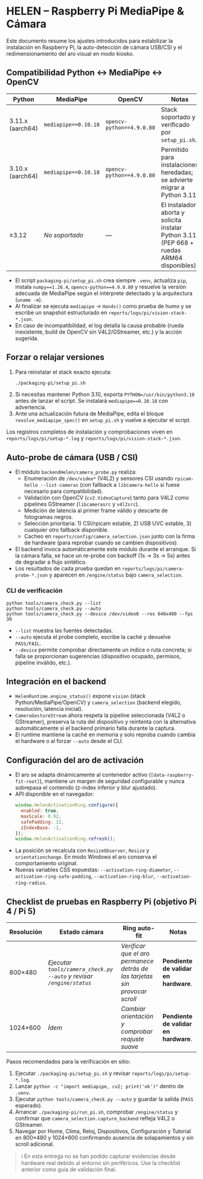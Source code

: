 # HELEN – Raspberry Pi MediaPipe & Cámara

Este documento resume los ajustes introducidos para estabilizar la instalación en Raspberry Pi, la auto-detección de cámara USB/CSI y el redimensionamiento del aro visual en modo kiosko.

## Compatibilidad Python ↔ MediaPipe ↔ OpenCV

| Python | MediaPipe | OpenCV | Notas |
| ------ | --------- | ------ | ----- |
| 3.11.x (aarch64) | `mediapipe==0.10.18` | `opencv-python==4.9.0.80` | Stack soportado y verificado por `setup_pi.sh`. |
| 3.10.x (aarch64) | `mediapipe==0.10.18` | `opencv-python==4.9.0.80` | Permitido para instalaciones heredadas; se advierte migrar a Python 3.11. |
| ≥3.12 | _No soportado_ | — | El instalador aborta y solicita instalar Python 3.11 (PEP 668 + ruedas ARM64 disponibles). |

- El script `packaging-pi/setup_pi.sh` crea siempre `.venv`, actualiza `pip`, instala `numpy==1.26.4`, `opencv-python==4.9.0.80` y resuelve la versión adecuada de MediaPipe según el intérprete detectado y la arquitectura (`uname -m`).
- Al finalizar se ejecuta `mediapipe` → `Hands()` como prueba de humo y se escribe un snapshot estructurado en `reports/logs/pi/vision-stack-*.json`.
- En caso de incompatibilidad, el log detalla la causa probable (rueda inexistente, build de OpenCV sin V4L2/GStreamer, etc.) y la acción sugerida.

## Forzar o relajar versiones

1. Para reinstalar el stack exacto ejecuta:
   ```bash
   ./packaging-pi/setup_pi.sh
   ```
2. Si necesitas mantener Python 3.10, exporta `PYTHON=/usr/bin/python3.10` antes de lanzar el script. Se instalará `mediapipe==0.10.18` con advertencia.
3. Ante una actualización futura de MediaPipe, edita el bloque `resolve_mediapipe_spec()` en `setup_pi.sh` y vuelve a ejecutar el script.

Los registros completos de instalación y comprobaciones viven en `reports/logs/pi/setup-*.log` y `reports/logs/pi/vision-stack-*.json`.

## Auto-probe de cámara (USB / CSI)

- El módulo `backendHelen/camera_probe.py` realiza:
  - Enumeración de `/dev/video*` (V4L2) y sensores CSI usando `rpicam-hello --list-cameras` (con fallback a `libcamera-hello` si fuese necesario para compatibilidad).
  - Validación con OpenCV (`cv2.VideoCapture`) tanto para V4L2 como pipelines GStreamer (`libcamerasrc` y `v4l2src`).
  - Medición de latencia al primer frame válido y descarte de fotogramas negros.
  - Selección prioritaria: 1) CSI/rpicam estable, 2) USB UVC estable, 3) cualquier otro fallback disponible.
  - Cacheo en `reports/config/camera_selection.json` junto con la firma de hardware (para reprobar cuando se cambien dispositivos).
- El backend invoca automáticamente este módulo durante el arranque. Si la cámara falla, se hace un re-probe con backoff (1s → 3s → 5s) antes de degradar a flujo sintético.
- Los resultados de cada prueba quedan en `reports/logs/pi/camera-probe-*.json` y aparecen en `/engine/status` bajo `camera_selection`.

### CLI de verificación

```
python tools/camera_check.py --list
python tools/camera_check.py --auto
python tools/camera_check.py --device /dev/video0 --res 640x480 --fps 30
```

- `--list` muestra las fuentes detectadas.
- `--auto` ejecuta el probe completo, escribe la caché y devuelve `PASS/FAIL`.
- `--device` permite comprobar directamente un índice o ruta concreta; si falla se proporcionan sugerencias (dispositivo ocupado, permisos, pipeline inválido, etc.).

## Integración en el backend

- `HelenRuntime.engine_status()` expone `vision` (stack Python/MediaPipe/OpenCV) y `camera_selection` (backend elegido, resolución, latencia inicial).
- `CameraGestureStream` ahora respeta la pipeline seleccionada (V4L2 o GStreamer), preserva la ruta del dispositivo y reintenta con la alternativa automáticamente si el backend primario falla durante la captura.
- El runtime mantiene la caché en memoria y solo reproba cuando cambia el hardware o al forzar `--auto` desde el CLI.

## Configuración del aro de activación

- El aro se adapta dinámicamente al contenedor activo (`[data-raspberry-fit-root]`), mantiene un margen de seguridad configurable y nunca sobrepasa el contenido (z-index inferior y blur ajustado).
- API disponible en el navegador:
  ```js
  window.HelenActivationRing.configure({
    enabled: true,
    maxScale: 0.92,
    safePadding: 12,
    zIndexBase: -1,
  });
  window.HelenActivationRing.refresh();
  ```
- La posición se recalcula con `ResizeObserver`, `Resize` y `orientationchange`. En modo Windows el aro conserva el comportamiento original.
- Nuevas variables CSS expuestas: `--activation-ring-diameter`, `--activation-ring-safe-padding`, `--activation-ring-blur`, `--activation-ring-radius`.

## Checklist de pruebas en Raspberry Pi (objetivo Pi 4 / Pi 5)

| Resolución | Estado cámara | Ring auto-fit | Notas |
| ---------- | ------------- | ------------- | ----- |
| 800×480 | _Ejecutar `tools/camera_check.py --auto` y revisar `/engine/status`_ | _Verificar que el aro permanece detrás de las tarjetas sin provocar scroll_ | **Pendiente de validar en hardware**. |
| 1024×600 | _Ídem_ | _Cambiar orientación y comprobar reajuste suave_ | **Pendiente de validar en hardware**. |

Pasos recomendados para la verificación en sitio:
1. Ejecutar `./packaging-pi/setup_pi.sh` y revisar `reports/logs/pi/setup-*.log`.
2. Lanzar `python -c "import mediapipe, cv2; print('ok')"` dentro de `.venv`.
3. Ejecutar `python tools/camera_check.py --auto` y guardar la salida (`PASS` esperado).
4. Arrancar `./packaging-pi/run_pi.sh`, comprobar `/engine/status` y confirmar que `camera_selection.capture_backend` refleja V4L2 o GStreamer.
5. Navegar por Home, Clima, Reloj, Dispositivos, Configuración y Tutorial en 800×480 y 1024×600 confirmando ausencia de solapamientos y sin scroll adicional.

> ℹ️ En esta entrega no se han podido capturar evidencias desde hardware real debido al entorno sin periféricos. Use la checklist anterior como guía de validación final.
